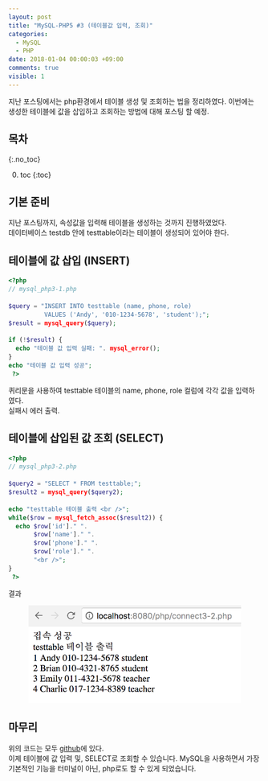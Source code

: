 ```yaml
---
layout: post
title: "MySQL-PHP5 #3 (테이블값 입력, 조회)"
categories:
  - MySQL
  - PHP
date: 2018-01-04 00:00:03 +09:00
comments: true
visible: 1
---
```


지난 포스팅에서는 php환경에서 테이블 생성 및 조회하는 법을 정리하였다. 이번에는 생성한 테이블에 값을 삽입하고 조회하는 방법에 대해 포스팅 할 예정.

## 목차
{:.no_toc}

0. toc
{:toc}

## 기본 준비
지난 포스팅까지, 속성값을 입력해 테이블을 생성하는 것까지 진행하였었다. <br />
데이터베이스 testdb 안에 testtable이라는 테이블이 생성되어 있어야 한다.

## 테이블에 값 삽입 (INSERT)
```php
<?php
// mysql_php3-1.php

$query = "INSERT INTO testtable (name, phone, role)
          VALUES ('Andy', '010-1234-5678', 'student');";
$result = mysql_query($query);

if (!$result) {
  echo "테이블 값 입력 실패: ". mysql_error();
}
echo "테이블 값 입력 성공";
 ?>
```
퀴리문을 사용하여 testtable 테이블의 name, phone, role 컬럼에 각각 값을 입력하였다. <br />
실패시 에러 출력.

## 테이블에 삽입된 값 조회 (SELECT)
```php
<?php
// mysql_php3-2.php

$query2 = "SELECT * FROM testtable;";
$result2 = mysql_query($query2);

echo "testtable 테이블 출력 <br />";
while($row = mysql_fetch_assoc($result2)) {
  echo $row['id']." ".
       $row['name']." ".
       $row['phone']." ".
       $row['role']." ".
       "<br />";
}
 ?>
```
결과
<figure>
<img src="/assets/posts/20180104/203.png" width="500">
<figcaption align="middle">
</figcaption>
</figure>

## 마무리
위의 코드는 모두 [github](https://github.com/leechoong/MySQL-php)에 있다. <br />
이제 테이블에 값 입력 및, SELECT로 조회할 수 있습니다. MySQL을 사용하면서 가장 기본적인 기능을 터미널이 아닌, php로도 할 수 있게 되었습니다.
